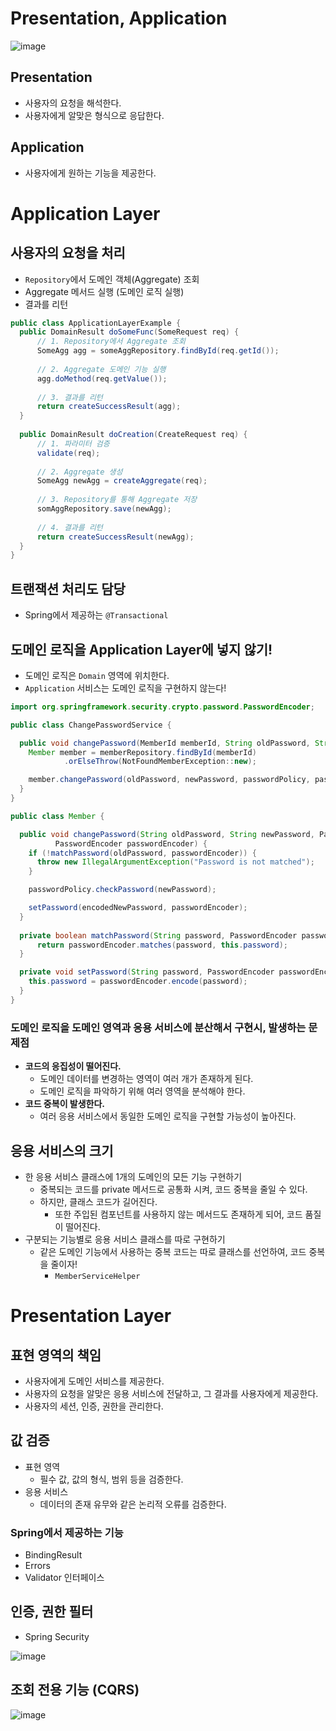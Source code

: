 # Presentation, Application

![image](https://velog.velcdn.com/images/andy230/post/a7db3441-474c-436a-9e52-fe8ba50bd91b/image.png)

## Presentation
- 사용자의 요청을 해석한다.
- 사용자에게 알맞은 형식으로 응답한다.

## Application
- 사용자에게 원하는 기능을 제공한다.

# Application Layer
## 사용자의 요청을 처리
- `Repository`에서 도메인 객체(Aggregate) 조회
- Aggregate 메서드 실행 (도메인 로직 실행)
- 결과를 리턴

```java
public class ApplicationLayerExample {
  public DomainResult doSomeFunc(SomeRequest req) {
      // 1. Repository에서 Aggregate 조회
      SomeAgg agg = someAggRepository.findById(req.getId());
    
      // 2. Aggregate 도메인 기능 실행
      agg.doMethod(req.getValue());
    
      // 3. 결과를 리턴
      return createSuccessResult(agg);
  }
  
  public DomainResult doCreation(CreateRequest req) {
      // 1. 파라미터 검증
      validate(req);
      
      // 2. Aggregate 생성
      SomeAgg newAgg = createAggregate(req);
      
      // 3. Repository를 통해 Aggregate 저장
      somAggRepository.save(newAgg);
      
      // 4. 결과를 리턴
      return createSuccessResult(newAgg);
  }
}
```
## 트랜잭션 처리도 담당
- Spring에서 제공하는 `@Transactional`

## 도메인 로직을 Application Layer에 넣지 않기!
- 도메인 로직은 `Domain` 영역에 위치한다.
- `Application` 서비스는 도메인 로직을 구현하지 않는다!

```java
import org.springframework.security.crypto.password.PasswordEncoder;

public class ChangePasswordService {

  public void changePassword(MemberId memberId, String oldPassword, String newPassword) {
    Member member = memberRepository.findById(memberId)
            .orElseThrow(NotFoundMemberException::new);

    member.changePassword(oldPassword, newPassword, passwordPolicy, passwordEncoder);
  }
}

public class Member {

  public void changePassword(String oldPassword, String newPassword, PasswordPolicy passwordPolicy,
          PasswordEncoder passwordEncoder) {
    if (!matchPassword(oldPassword, passwordEncoder)) {
      throw new IllegalArgumentException("Password is not matched");
    }

    passwordPolicy.checkPassword(newPassword);

    setPassword(encodedNewPassword, passwordEncoder);
  }
  
  private boolean matchPassword(String password, PasswordEncoder passwordEncoder) {
      return passwordEncoder.matches(password, this.password);
  }

  private void setPassword(String password, PasswordEncoder passwordEncoder) {
    this.password = passwordEncoder.encode(password);
  }
}
```

### 도메인 로직을 도메인 영역과 응용 서비스에 분산해서 구현시, 발생하는 문제점
- **코드의 응집성이 떨어진다.**
  - 도메인 데이터를 변경하는 영역이 여러 개가 존재하게 된다.
  - 도메인 로직을 파악하기 위해 여러 영역을 분석해야 한다.
- **코드 중복이 발생한다.**
  - 여러 응용 서비스에서 동일한 도메인 로직을 구현할 가능성이 높아진다.

## 응용 서비스의 크기
- 한 응용 서비스 클래스에 1개의 도메인의 모든 기능 구현하기
  - 중복되는 코드를 private 메서드로 공통화 시켜, 코드 중복을 줄일 수 있다.
  - 하지만, 클래스 코드가 길어진다.
    - 또한 주입된 컴포넌트를 사용하지 않는 메서드도 존재하게 되어, 코드 품질이 떨어진다.
- 구분되는 기능별로 응용 서비스 클래스를 따로 구현하기
  - 같은 도메인 기능에서 사용하는 중복 코드는 따로 클래스를 선언하여, 코드 중복을 줄이자!
    - `MemberServiceHelper`

# Presentation Layer
## 표현 영역의 책임
- 사용자에게 도메인 서비스를 제공한다.
- 사용자의 요청을 알맞은 응용 서비스에 전달하고, 그 결과를 사용자에게 제공한다.
- 사용자의 세션, 인증, 권한을 관리한다.

## 값 검증
- 표현 영역
  - 필수 값, 값의 형식, 범위 등을 검증한다.
- 응용 서비스
  - 데이터의 존재 유무와 같은 논리적 오류를 검증한다.

### Spring에서 제공하는 기능
- BindingResult
- Errors
- Validator 인터페이스

## 인증, 권한 필터
- Spring Security

![image](https://velog.velcdn.com/images/andy230/post/6d7f6eea-3a2a-4ba7-9f33-b50ba047dccb/image.png)

## 조회 전용 기능 (CQRS)
![image](https://user-images.githubusercontent.com/43809168/100110332-2aac7880-2eb0-11eb-8df9-2e9a77dc9cc4.png)
